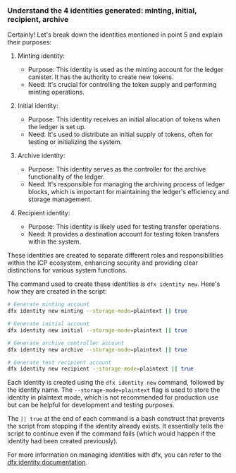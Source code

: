 ### Understand the 4 identities generated: minting, initial, recipient, archive

Certainly! Let's break down the identities mentioned in point 5 and explain their purposes:

1. Minting identity:

   - Purpose: This identity is used as the minting account for the ledger canister. It has the authority to create new tokens.
   - Need: It's crucial for controlling the token supply and performing minting operations.

2. Initial identity:

   - Purpose: This identity receives an initial allocation of tokens when the ledger is set up.
   - Need: It's used to distribute an initial supply of tokens, often for testing or initializing the system.

3. Archive identity:

   - Purpose: This identity serves as the controller for the archive functionality of the ledger.
   - Need: It's responsible for managing the archiving process of ledger blocks, which is important for maintaining the ledger's efficiency and storage management.

4. Recipient identity:
   - Purpose: This identity is likely used for testing transfer operations.
   - Need: It provides a destination account for testing token transfers within the system.

These identities are created to separate different roles and responsibilities within the ICP ecosystem, enhancing security and providing clear distinctions for various system functions.

The command used to create these identities is `dfx identity new`. Here's how they are created in the script:

```bash
# Generate minting account
dfx identity new minting --storage-mode=plaintext || true

# Generate initial account
dfx identity new initial --storage-mode=plaintext || true

# Generate archive controller account
dfx identity new archive --storage-mode=plaintext || true

# Generate test recipient account
dfx identity new recipient --storage-mode=plaintext || true
```

Each identity is created using the `dfx identity new` command, followed by the identity name. The `--storage-mode=plaintext` flag is used to store the identity in plaintext mode, which is not recommended for production use but can be helpful for development and testing purposes.

The `|| true` at the end of each command is a bash construct that prevents the script from stopping if the identity already exists. It essentially tells the script to continue even if the command fails (which would happen if the identity had been created previously).

For more information on managing identities with dfx, you can refer to the [dfx identity documentation](https://internetcomputer.org/docs/current/developer-docs/developer-tools/cli-tools/cli-reference/dfx-identity).
